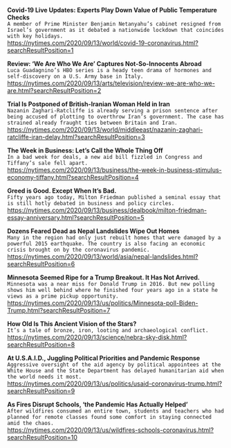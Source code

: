 **Covid-19 Live Updates: Experts Play Down Value of Public Temperature Checks**\
`A member of Prime Minister Benjamin Netanyahu’s cabinet resigned from Israel’s government as it debated a nationwide lockdown that coincides with key holidays.`\
https://nytimes.com/2020/09/13/world/covid-19-coronavirus.html?searchResultPosition=1

**Review: ‘We Are Who We Are’ Captures Not-So-Innocents Abroad**\
`Luca Guadagnino’s HBO series is a heady teen drama of hormones and self-discovery on a U.S. Army base in Italy.`\
https://nytimes.com/2020/09/13/arts/television/review-we-are-who-we-are.html?searchResultPosition=2

**Trial Is Postponed of British-Iranian Woman Held in Iran**\
`Nazanin Zaghari-Ratcliffe is already serving a prison sentence after being accused of plotting to overthrow Iran’s government. The case has strained already fraught ties between Britain and Iran.`\
https://nytimes.com/2020/09/13/world/middleeast/nazanin-zaghari-ratcliffe-iran-delay.html?searchResultPosition=3

**The Week in Business: Let’s Call the Whole Thing Off**\
`In a bad week for deals, a new aid bill fizzled in Congress and Tiffany’s sale fell apart.`\
https://nytimes.com/2020/09/13/business/the-week-in-business-stimulus-economy-tiffany.html?searchResultPosition=4

**Greed is Good. Except When It’s Bad.**\
`Fifty years ago today, Milton Friedman published a seminal essay that is still hotly debated in business and policy circles.`\
https://nytimes.com/2020/09/13/business/dealbook/milton-friedman-essay-anniversary.html?searchResultPosition=5

**Dozens Feared Dead as Nepal Landslides Wipe Out Homes**\
`Many in the region had only just rebuilt homes that were damaged by a powerful 2015 earthquake. The country is also facing an economic crisis brought on by the coronavirus pandemic.`\
https://nytimes.com/2020/09/13/world/asia/nepal-landslides.html?searchResultPosition=6

**Minnesota Seemed Ripe for a Trump Breakout. It Has Not Arrived.**\
`Minnesota was a near miss for Donald Trump in 2016. But new polling shows him well behind where he finished four years ago in a state he views as a prime pickup opportunity.`\
https://nytimes.com/2020/09/13/us/politics/Minnesota-poll-Biden-Trump.html?searchResultPosition=7

**How Old Is This Ancient Vision of the Stars?**\
`It’s a tale of bronze, iron, looting and archaeological conflict.`\
https://nytimes.com/2020/09/13/science/nebra-sky-disk.html?searchResultPosition=8

**At U.S.A.I.D., Juggling Political Priorities and Pandemic Response**\
`Aggressive oversight of the aid agency by political appointees at the White House and the State Department has delayed humanitarian aid when the world needs it most.`\
https://nytimes.com/2020/09/13/us/politics/usaid-coronavirus-trump.html?searchResultPosition=9

**As Fires Disrupt Schools, ‘the Pandemic Has Actually Helped’**\
`After wildfires consumed an entire town, students and teachers who had planned for remote classes found some comfort in staying connected amid the chaos.`\
https://nytimes.com/2020/09/13/us/wildfires-schools-coronavirus.html?searchResultPosition=10

